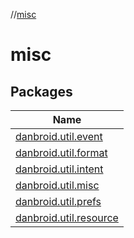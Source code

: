 //[misc](index.md)



# misc  


## Packages  
  
|  Name | 
|---|
| <a name="danbroid.util.event////PointingToDeclaration/"></a>[danbroid.util.event](misc/danbroid.util.event/index.md)|
| <a name="danbroid.util.format////PointingToDeclaration/"></a>[danbroid.util.format](misc/danbroid.util.format/index.md)|
| <a name="danbroid.util.intent////PointingToDeclaration/"></a>[danbroid.util.intent](misc/danbroid.util.intent/index.md)|
| <a name="danbroid.util.misc////PointingToDeclaration/"></a>[danbroid.util.misc](misc/danbroid.util.misc/index.md)|
| <a name="danbroid.util.prefs////PointingToDeclaration/"></a>[danbroid.util.prefs](misc/danbroid.util.prefs/index.md)|
| <a name="danbroid.util.resource////PointingToDeclaration/"></a>[danbroid.util.resource](misc/danbroid.util.resource/index.md)|

